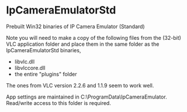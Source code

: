 # IpCameraEmulatorStd
Prebuilt Win32 binaries of IP Camera Emulator (Standard)

Note you will need to make a copy of the following files from the (32-bit) VLC application folder and place them in the same folder as the IpCameraEmulatorStd binaries,

* libvlc.dll
* libvlccore.dll
* the entire "plugins" folder

The ones from VLC version 2.2.6 and 1.1.9 seem to work well.

App settings are maintained in C:\ProgramData\IpCameraEmulator\. Read/write access to this folder is required.

